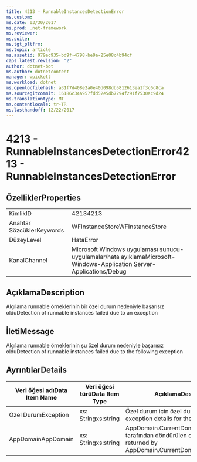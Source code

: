 ```yaml
---
title: 4213 - RunnableInstancesDetectionError
ms.custom: 
ms.date: 03/30/2017
ms.prod: .net-framework
ms.reviewer: 
ms.suite: 
ms.tgt_pltfrm: 
ms.topic: article
ms.assetid: 979ec935-bd9f-4798-be9a-25e08c4b94cf
caps.latest.revision: "2"
author: dotnet-bot
ms.author: dotnetcontent
manager: wpickett
ms.workload: dotnet
ms.openlocfilehash: a31f7d408e2a0e40d098db5812613ea1f3c6d8ca
ms.sourcegitcommit: 16186c34a957fdd52e5db7294f291f7530ac9d24
ms.translationtype: MT
ms.contentlocale: tr-TR
ms.lasthandoff: 12/22/2017
---
```

# <a name="4213---runnableinstancesdetectionerror"></a><span data-ttu-id="89a11-102">4213 - RunnableInstancesDetectionError</span><span class="sxs-lookup"><span data-stu-id="89a11-102">4213 - RunnableInstancesDetectionError</span></span>
## <a name="properties"></a><span data-ttu-id="89a11-103">Özellikler</span><span class="sxs-lookup"><span data-stu-id="89a11-103">Properties</span></span>  
  
|||  
|-|-|  
|<span data-ttu-id="89a11-104">Kimlik</span><span class="sxs-lookup"><span data-stu-id="89a11-104">ID</span></span>|<span data-ttu-id="89a11-105">4213</span><span class="sxs-lookup"><span data-stu-id="89a11-105">4213</span></span>|  
|<span data-ttu-id="89a11-106">Anahtar Sözcükler</span><span class="sxs-lookup"><span data-stu-id="89a11-106">Keywords</span></span>|<span data-ttu-id="89a11-107">WFInstanceStore</span><span class="sxs-lookup"><span data-stu-id="89a11-107">WFInstanceStore</span></span>|  
|<span data-ttu-id="89a11-108">Düzey</span><span class="sxs-lookup"><span data-stu-id="89a11-108">Level</span></span>|<span data-ttu-id="89a11-109">Hata</span><span class="sxs-lookup"><span data-stu-id="89a11-109">Error</span></span>|  
|<span data-ttu-id="89a11-110">Kanal</span><span class="sxs-lookup"><span data-stu-id="89a11-110">Channel</span></span>|<span data-ttu-id="89a11-111">Microsoft Windows uygulaması sunucu-uygulamalar/hata ayıklama</span><span class="sxs-lookup"><span data-stu-id="89a11-111">Microsoft-Windows-Application Server-Applications/Debug</span></span>|  
  
## <a name="description"></a><span data-ttu-id="89a11-112">Açıklama</span><span class="sxs-lookup"><span data-stu-id="89a11-112">Description</span></span>  
 <span data-ttu-id="89a11-113">Algılama runnable örneklerinin bir özel durum nedeniyle başarısız oldu</span><span class="sxs-lookup"><span data-stu-id="89a11-113">Detection of runnable instances failed due to an exception</span></span>  
  
## <a name="message"></a><span data-ttu-id="89a11-114">İleti</span><span class="sxs-lookup"><span data-stu-id="89a11-114">Message</span></span>  
 <span data-ttu-id="89a11-115">Algılama runnable örneklerinin şu özel durum nedeniyle başarısız oldu</span><span class="sxs-lookup"><span data-stu-id="89a11-115">Detection of runnable instances failed due to the following exception</span></span>  
  
## <a name="details"></a><span data-ttu-id="89a11-116">Ayrıntılar</span><span class="sxs-lookup"><span data-stu-id="89a11-116">Details</span></span>  
  
|<span data-ttu-id="89a11-117">Veri öğesi adı</span><span class="sxs-lookup"><span data-stu-id="89a11-117">Data Item Name</span></span>|<span data-ttu-id="89a11-118">Veri öğesi türü</span><span class="sxs-lookup"><span data-stu-id="89a11-118">Data Item Type</span></span>|<span data-ttu-id="89a11-119">Açıklama</span><span class="sxs-lookup"><span data-stu-id="89a11-119">Description</span></span>|  
|--------------------|--------------------|-----------------|  
|<span data-ttu-id="89a11-120">Özel Durum</span><span class="sxs-lookup"><span data-stu-id="89a11-120">Exception</span></span>|<span data-ttu-id="89a11-121">xs: String</span><span class="sxs-lookup"><span data-stu-id="89a11-121">xs:string</span></span>|<span data-ttu-id="89a11-122">Özel durum için özel durum ayrıntıları</span><span class="sxs-lookup"><span data-stu-id="89a11-122">The exception details for the exception</span></span>|  
|<span data-ttu-id="89a11-123">AppDomain</span><span class="sxs-lookup"><span data-stu-id="89a11-123">AppDomain</span></span>|<span data-ttu-id="89a11-124">xs: String</span><span class="sxs-lookup"><span data-stu-id="89a11-124">xs:string</span></span>|<span data-ttu-id="89a11-125">AppDomain.CurrentDomain.FriendlyName tarafından döndürülen dize.</span><span class="sxs-lookup"><span data-stu-id="89a11-125">The string returned by AppDomain.CurrentDomain.FriendlyName.</span></span>|
